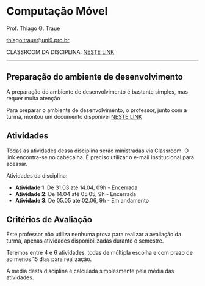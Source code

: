 # Computação Móvel

Prof. Thiago G. Traue

thiago.traue@uni9.pro.br

CLASSROOM DA DISCIPLINA: [NESTE LINK](https://classroom.google.com/c/NDY1OTg2MzQ5MzQ1?cjc=xuzfzp5)

---

## Preparação do ambiente de desenvolvimento

A preparação do ambiente de desenvolvimento é bastante simples, mas requer muita atenção

Para preparar o ambiente de desenvolvimento, o professor, junto com a turma, montou um documento disponível [NESTE LINK](https://docs.google.com/document/d/1RQwNPShR61f04k2HAtAczgRPqlaWBHs2XgqcpAXRoRk/edit?usp=sharing)

## Atividades

Todas as atividades dessa disciplina serão ministradas via Classroom. O link encontra-se no cabeçalha. É preciso utilizar o e-mail institucional para acessar.

Atividades da disciplina:

- **Atividade 1**: De 31.03 até 14.04, 09h - Encerrada
- **Atividade 2**: De 14.04 até 05.05, 9h - Encerrada
- **Atividade 3**: De 05.05 até 02.06, 9h - Em andamento

## Critérios de Avaliação

Este professor não utiliza nenhuma prova para realizar a avaliação da turma, apenas atividades disponibilizadas durante o semestre.

Teremos entre 4 e 6 atividades, todas de múltipla escolha e com prazo de ao menos 15 dias para realização.

A média desta disciplina é calculada simplesmente pela média das atividades.
